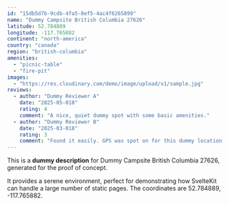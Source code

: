 ```yaml
---
id: "15db5d7b-9cdb-4fa5-8ef5-4ac4f6265899"
name: "Dummy Campsite British Columbia 27626"
latitude: 52.784889
longitude: -117.765882
continent: "north-america"
country: "canada"
region: "british-columbia"
amenities:
  - "picnic-table"
  - "fire-pit"
images:
  - "https://res.cloudinary.com/demo/image/upload/v1/sample.jpg"
reviews:
  - author: "Dummy Reviewer A"
    date: "2025-05-010"
    rating: 4
    comment: "A nice, quiet dummy spot with some basic amenities."
  - author: "Dummy Reviewer B"
    date: "2025-03-018"
    rating: 3
    comment: "Found it easily. GPS was spot on for this dummy location."
---
```


This is a **dummy description** for Dummy Campsite British Columbia 27626, generated for the proof of concept.

It provides a serene environment, perfect for demonstrating how SvelteKit can handle a large number of static pages. The coordinates are 52.784889, -117.765882.
